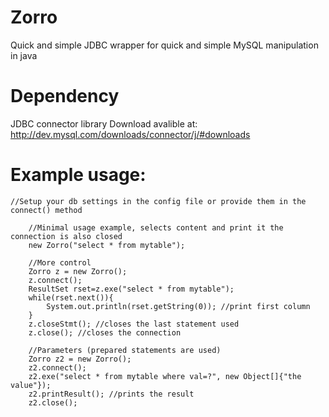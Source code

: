Zorro
=====

Quick and simple JDBC wrapper for quick and simple MySQL manipulation in java


Dependency
============
JDBC connector library
Download avalible at: http://dev.mysql.com/downloads/connector/j/#downloads



Example usage:
==============
    //Setup your db settings in the config file or provide them in the connect() method
    
		//Minimal usage example, selects content and print it the connection is also closed
		new Zorro("select * from mytable");
		
		//More control
		Zorro z = new Zorro();
		z.connect();
		ResultSet rset=z.exe("select * from mytable");
		while(rset.next()){
			System.out.println(rset.getString(0)); //print first column
		}
		z.closeStmt(); //closes the last statement used
		z.close(); //closes the connection
		
		//Parameters (prepared statements are used)
		Zorro z2 = new Zorro();
		z2.connect();
		z2.exe("select * from mytable where val=?", new Object[]{"the value"});
		z2.printResult(); //prints the result
		z2.close();
